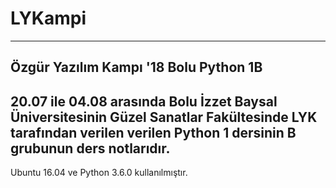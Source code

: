 # LYKampi
--------------------------------------
Özgür Yazılım Kampı '18 Bolu Python 1B
--------------------------------------
20.07 ile 04.08 arasında Bolu İzzet Baysal Üniversitesinin Güzel Sanatlar Fakültesinde LYK tarafından verilen verilen Python 1 dersinin B grubunun ders notlarıdır.
--------------------------------------
Ubuntu 16.04 ve Python 3.6.0 kullanılmıştır.
